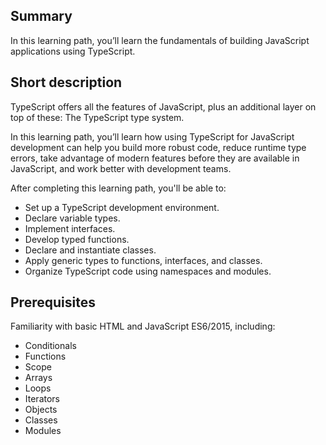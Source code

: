 ## Summary

In this learning path, you’ll learn the fundamentals of building JavaScript applications using TypeScript.

## Short description
TypeScript offers all the features of JavaScript, plus an additional layer on top of these: The TypeScript type system. 

In this learning path, you’ll learn how using TypeScript for JavaScript development can help you build more robust code, reduce runtime type errors, take advantage of modern features before they are available in JavaScript, and work better with development teams.

After completing this learning path, you'll be able to:
- Set up a TypeScript development environment.
- Declare variable types.
- Implement interfaces.
- Develop typed functions.
- Declare and instantiate classes.
- Apply generic types to functions, interfaces, and classes.
- Organize TypeScript code using namespaces and modules.

## Prerequisites

Familiarity with basic HTML and JavaScript ES6/2015, including:
- Conditionals
- Functions
- Scope
- Arrays
- Loops
- Iterators
- Objects
- Classes
- Modules

